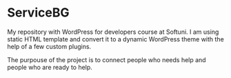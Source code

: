 # ServiceBG

My repository with WordPress for developers course at Softuni.
I am using static HTML template and convert it to a dynamic WordPress theme with the help of a few custom plugins.

The purpouse of the project is to connect people who needs help and people who are ready to help.